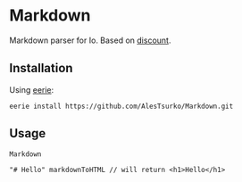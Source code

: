 # Markdown

Markdown parser for Io. Based on [discount](https://github.com/Orc/discount).

## Installation

Using [eerie](https://github.com/AlesTsurko/eerie):

```
eerie install https://github.com/AlesTsurko/Markdown.git
```

## Usage

```Io
Markdown

"# Hello" markdownToHTML // will return <h1>Hello</h1>
```

